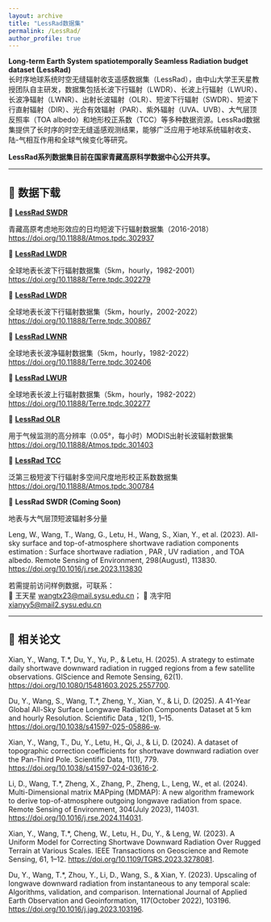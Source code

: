 ```yaml
---
layout: archive
title: "LessRad数据集"
permalink: /LessRad/
author_profile: true
---
```


**Long-term Earth System spatiotemporally Seamless Radiation budget dataset (LessRad)**  
    长时序地球系统时空无缝辐射收支遥感数据集（LessRad），由中山大学王天星教授团队自主研发，数据集包括长波下行辐射（LWDR）、长波上行辐射（LWUR）、长波净辐射（LWNR）、出射长波辐射（OLR）、短波下行辐射（SWDR）、短波下行直射辐射（DIR）、光合有效辐射（PAR）、紫外辐射（UVA、UVB）、大气层顶反照率（TOA albedo）和地形校正系数（TCC）等多种数据资源。LessRad数据集提供了长时序的时空无缝遥感观测结果，能够广泛应用于地球系统辐射收支、陆-气相互作用和全球气候变化等研究。
    
**LessRad系列数据集目前在国家青藏高原科学数据中心公开共享。**

---

## 📂 数据下载
🔗 **[LessRad SWDR](https://doi.org/10.11888/Atmos.tpdc.302937)**

青藏高原考虑地形效应的日均短波下行辐射数据集（2016-2018）
https://doi.org/10.11888/Atmos.tpdc.302937


🔗 **[LessRad LWDR](https://doi.org/10.11888/Terre.tpdc.302279)**

全球地表长波下行辐射数据集（5km，hourly，1982-2001）
https://doi.org/10.11888/Terre.tpdc.302279


🔗 **[LessRad LWDR](https://doi.org/10.11888/Terre.tpdc.300867)**

全球地表长波下行辐射数据集（5km，hourly，2002-2022）
https://doi.org/10.11888/Terre.tpdc.300867


 🔗 **[LessRad LWNR](https://doi.org/10.11888/Terre.tpdc.302406)**

全球地表长波净辐射数据集（5km，hourly，1982-2022）
https://doi.org/10.11888/Terre.tpdc.302406


🔗 **[LessRad LWUR](https://doi.org/10.11888/Terre.tpdc.302277)**

全球地表长波上行辐射数据集（5km，hourly，1982-2022）
https://doi.org/10.11888/Terre.tpdc.302277


 🔗 **[LessRad OLR](https://doi.org/10.11888/Atmos.tpdc.301403)**

用于气候监测的高分辨率（0.05°，每小时）MODIS出射长波辐射数据集
https://doi.org/10.11888/Atmos.tpdc.301403


 🔗 **[LessRad TCC](https://doi.org/10.11888/Atmos.tpdc.300784)**

泛第三极短波下行辐射多空间尺度地形校正系数数据集
https://doi.org/10.11888/Atmos.tpdc.300784


 🔗 **LessRad SWDR (Coming Soon)**

地表与大气层顶短波辐射多分量

Leng, W., Wang, T., Wang, G., Letu, H., Wang, S., Xian, Y., et al. (2023). All-sky surface and top-of-atmosphere shortwave radiation components estimation : Surface shortwave radiation , PAR , UV radiation , and TOA albedo. Remote Sensing of Environment, 298(August), 113830. https://doi.org/10.1016/j.rse.2023.113830


若需提前访问样例数据，可联系：  
📧 王天星 [wangtx23@mail.sysu.edu.cn](mailto:wangtx23@mail.sysu.edu.cn)； 
📧 冼宇阳 [xianyy5@mail2.sysu.edu.cn](mailto:xianyy5@mail2.sysu.edu.cn)

---

## 📖 相关论文

Xian, Y., Wang, T.*, Du, Y., Yu, P., & Letu, H. (2025). A strategy to estimate daily shortwave downward radiation in rugged regions from a few satellite observations. GIScience and Remote Sensing, 62(1). https://doi.org/10.1080/15481603.2025.2557700.

Du, Y., Wang, S., Wang, T.*, Zheng, Y., Xian, Y., & Li, D. (2025). A 41-Year Global All-Sky Surface Longwave Radiation Components Dataset at 5 km and hourly Resolution. Scientific Data , 12(1), 1–15. https://doi.org/10.1038/s41597-025-05886-w.

Xian, Y., Wang, T., Du, Y., Letu, H., Qi, J., & Li, D. (2024). A dataset of topographic correction coefficients for shortwave downward radiation over the Pan-Third Pole. Scientific Data, 11(1), 779. https://doi.org/10.1038/s41597-024-03616-2.

Li, D., Wang, T.*, Zheng, X., Zhang, P., Zheng, L., Leng, W., et al. (2024). Multi-Dimensional matrix MAPping (MDMAP): A new algorithm framework to derive top-of-atmosphere outgoing longwave radiation from space. Remote Sensing of Environment, 304(July 2023), 114031. https://doi.org/10.1016/j.rse.2024.114031.

Xian, Y., Wang, T.*, Cheng, W., Letu, H., Du, Y., & Leng, W. (2023). A Uniform Model for Correcting Shortwave Downward Radiation Over Rugged Terrain at Various Scales. IEEE Transactions on Geoscience and Remote Sensing, 61, 1–12. https://doi.org/10.1109/TGRS.2023.3278081.

Du, Y., Wang, T.*, Zhou, Y., Li, D., Wang, S., & Xian, Y. (2023). Upscaling of longwave downward radiation from instantaneous to any temporal scale: Algorithms, validation, and comparison. International Journal of Applied Earth Observation and Geoinformation, 117(October 2022), 103196. https://doi.org/10.1016/j.jag.2023.103196.

